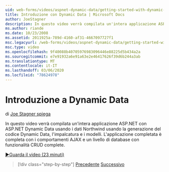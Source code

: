 ```yaml
---
uid: web-forms/videos/aspnet-dynamic-data/getting-started-with-dynamic-data
title: Introduzione con Dynamic Data | Microsoft Docs
author: JoeStagner
description: In questo video verrà compilata un'intera applicazione ASP.NET con ASP.NET Dynamic Data usando i dati Northwind usando la generazione del codice di Dynamic Data, impalcature...
ms.author: riande
ms.date: 10/23/2008
ms.assetid: 2011925a-789d-4160-af31-4667097727f1
msc.legacyurl: /web-forms/videos/aspnet-dynamic-data/getting-started-with-dynamic-data
msc.type: video
ms.openlocfilehash: 9f40088b40705976983096446e88225d5b434a2a
ms.sourcegitcommit: e7e91932a6e91a63e2e46417626f39d6b244a3ab
ms.translationtype: MT
ms.contentlocale: it-IT
ms.lasthandoff: 03/06/2020
ms.locfileid: "78624978"
---
```

# <a name="getting-started-with-dynamic-data"></a>Introduzione a Dynamic Data

di [Joe Stagner spiega](https://github.com/JoeStagner)

In questo video verrà compilata un'intera applicazione ASP.NET con ASP.NET Dynamic Data usando i dati Northwind usando la generazione del codice Dynamic Data, l'impalcatura e i modelli. L'applicazione completata è completa con i comportamenti AJAX e un livello di database con funzionalità CRUD complete.

[&#9654;Guarda il video (23 minuti)](https://channel9.msdn.com/Blogs/ASP-NET-Site-Videos/getting-started-with-dynamic-data)

> [!div class="step-by-step"]
> [Precedente](how-do-i-use-a-dynamiccontrol-in-listview-and-detailsview-controls.md)
> [Successivo](begin-editing-the-templates-in-aspnet-dynamic-data-applications.md)
